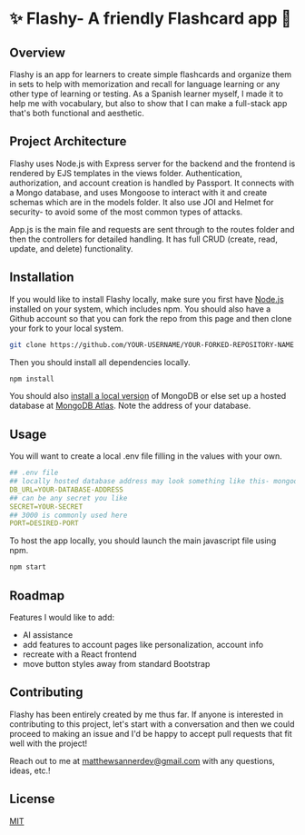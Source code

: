 # ✨ Flashy- A friendly Flashcard app 📝

## Overview

Flashy is an app for learners to create simple flashcards and organize them in sets to help with memorization and recall for language learning or any other type of learning or testing. As a Spanish learner myself, I made it to help me with vocabulary, but also to show that I can make a full-stack app that's both functional and aesthetic.

## Project Architecture
Flashy uses Node.js with Express server for the backend and the frontend is rendered by EJS templates in the views folder. Authentication, authorization, and account creation is handled by Passport. It connects with a Mongo database, and uses Mongoose to interact with it and create schemas which are in the models folder. It also use JOI and Helmet for security- to avoid some of the most common types of attacks.

App.js is the main file and requests are sent through to the routes folder and then the controllers for detailed handling. It has full CRUD (create, read, update, and delete) functionality.


## Installation

If you would like to install Flashy locally, make sure you first have [Node.js](https://nodejs.org/en/download) installed on your system, which includes npm. You should also have a Github account so that you can fork the repo from this page and then clone your fork to your local system.

```bash
git clone https://github.com/YOUR-USERNAME/YOUR-FORKED-REPOSITORY-NAME
```
Then you should install all dependencies locally.

```bash
npm install
```
You should also [install a local version](https://www.mongodb.com/docs/manual/installation/) of MongoDB or else set up a hosted database at [MongoDB Atlas](https://www.mongodb.com/atlas/database). Note the address of your database.

## Usage

You will want to create a local .env file filling in the values with your own.

```yaml
## .env file
## locally hosted database address may look something like this- mongodb://localhost:27017/your-database-name
DB_URL=YOUR-DATABASE-ADDRESS 
## can be any secret you like
SECRET=YOUR-SECRET
## 3000 is commonly used here
PORT=DESIRED-PORT
```

To host the app locally, you should launch the main javascript file using npm.

```bash
npm start
```

## Roadmap
Features I would like to add:
- AI assistance
- add features to account pages like personalization, account info
- recreate with a React frontend
- move button styles away from standard Bootstrap

## Contributing

Flashy has been entirely created by me thus far. If anyone is interested in contributing to this project, let's start with a conversation and then we could proceed to making an issue and I'd be happy to accept pull requests that fit well with the project!

Reach out to me at [matthewsannerdev@gmail.com](mailto:matthewsannerdev@gmail.com) with any questions, ideas, etc.!

## License

[MIT](https://choosealicense.com/licenses/mit/)
